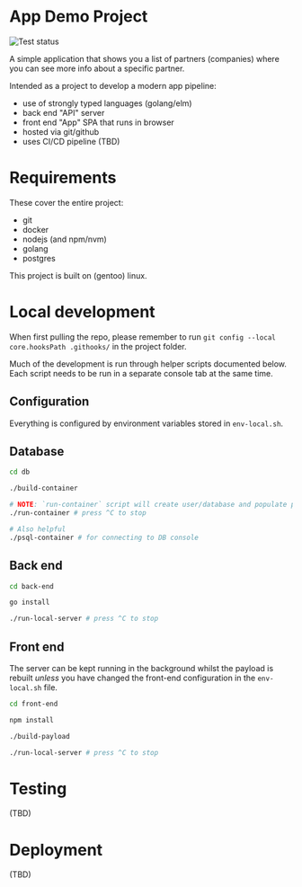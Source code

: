 # App Demo Project

![Test status](https://github.com/ivankocienski/app-demo-project/actions/workflows/run-tests.yml/badge.svg)

A simple application that shows you a list of partners (companies) where you can see more info about a specific partner.

Intended as a project to develop a modern app pipeline:
- use of strongly typed languages (golang/elm)
- back end "API" server
- front end "App" SPA that runs in browser
- hosted via git/github
- uses CI/CD pipeline (TBD)

# Requirements

These cover the entire project:
- git
- docker
- nodejs (and npm/nvm)
- golang
- postgres

This project is built on (gentoo) linux.

# Local development

When first pulling the repo, please remember to run `git config --local core.hooksPath .githooks/` in the project folder.

Much of the development is run through helper scripts documented below. Each script needs to be run in a separate console tab at the same time.

## Configuration

Everything is configured by environment variables stored in `env-local.sh`.

## Database

```bash
cd db

./build-container

# NOTE: `run-container` script will create user/database and populate partners table on first run
./run-container # press ^C to stop

# Also helpful
./psql-container # for connecting to DB console
```

## Back end

```bash
cd back-end

go install

./run-local-server # press ^C to stop
```

## Front end

The server can be kept running in the background whilst the payload is rebuilt *unless* you have changed the front-end configuration in the `env-local.sh` file.

```bash
cd front-end

npm install

./build-payload

./run-local-server # press ^C to stop
```

# Testing

(TBD)

# Deployment

(TBD)
